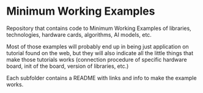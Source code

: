 # Minimum Working Examples

Repository that contains code to Minimum Working Examples of libraries, technologies, hardware cards, algorithms, AI models, etc.

Most of those examples will probably end up in being just application on tutorial found on the web, but they will also indicate all the little things that make those tutorials works (connection procedure of specific hardware board, init of the board, version of libraries, etc.)

Each subfolder contains a README with links and info to make the example works.